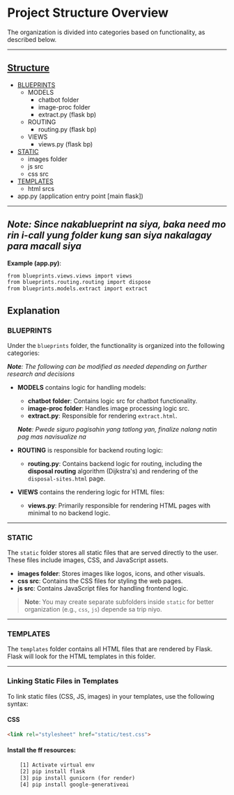 # Project Structure Overview

The organization is divided into categories based on functionality, as described below.

---

## [Structure](#https://github.com/usergaia/STRUCTURE-eXtract/blob/main/README.md)

- [BLUEPRINTS](#blueprints)
  - MODELS
    - chatbot folder
    - image-proc folder
    - extract.py (flask bp)
  - ROUTING
    - routing.py (flask bp)
  - VIEWS
    - views.py (flask bp)
- [STATIC](#static)
  - images folder
  - js src
  - css src
- [TEMPLATES](#templates)
  - html srcs
- app.py (application entry point [main flask])
---

## ***Note**: Since nakablueprint na siya, baka need mo rin i-call yung folder kung san siya nakalagay para macall siya*
**Example (app.py)**:

```html
from blueprints.views.views import views
from blueprints.routing.routing import dispose
from blueprints.models.extract import extract
```



## Explanation

### BLUEPRINTS

   

Under the `blueprints` folder, the functionality is organized into the following categories:

   ***Note**: The following can be modified as needed depending on further research and decisions*

- **MODELS** contains logic for handling models:
  - **chatbot folder**: Contains logic src for chatbot functionality.
  - **image-proc folder**: Handles image processing logic src.
  - **extract.py**: Responsible for rendering `extract.html`.

   ***Note**: Pwede siguro pagisahin yang tatlong yan, finalize nalang natin pag mas navisualize na*

- **ROUTING** is responsible for backend routing logic:
  - **routing.py**: Contains backend logic for routing, including the **disposal routing** algorithm (Dijkstra's) and rendering of the `disposal-sites.html` page.

- **VIEWS** contains the rendering logic for HTML files:
  - **views.py**: Primarily responsible for rendering HTML pages with minimal to no backend logic.

---

### STATIC

The `static` folder stores all static files that are served directly to the user. These files include images, CSS, and JavaScript assets.

- **images folder**: Stores images like logos, icons, and other visuals.
- **css src**: Contains the CSS files for styling the web pages.
- **js src**: Contains JavaScript files for handling frontend logic.

> **Note**: You may create separate subfolders inside `static` for better organization (e.g., `css`, `js`) depende sa trip niyo.

---

### TEMPLATES

The `templates` folder contains all HTML files that are rendered by Flask. Flask will look for the HTML templates in this folder.

---

### Linking Static Files in Templates

To link static files (CSS, JS, images) in your templates, use the following syntax:

#### CSS
```html
<link rel="stylesheet" href="static/test.css">
```

#### Install the ff resources:
```html
    [1] Activate virtual env
    [2] pip install flask
    [3] pip install gunicorn (for render)
    [4] pip install google-generativeai
```
